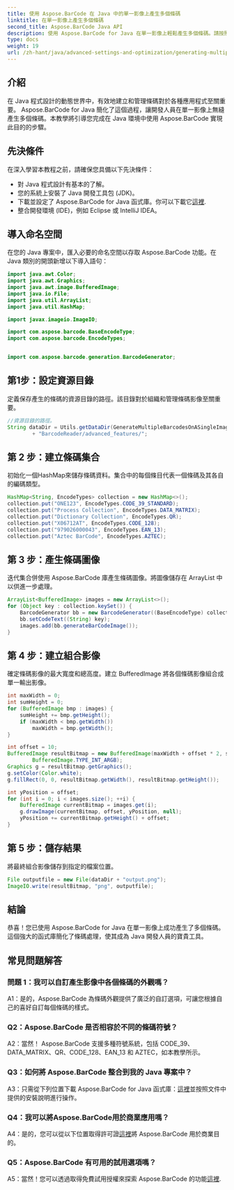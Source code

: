 ```yaml
---
title: 使用 Aspose.BarCode 在 Java 中的單一影像上產生多個條碼
linktitle: 在單一影像上產生多個條碼
second_title: Aspose.BarCode Java API
description: 使用 Aspose.BarCode for Java 在單一影像上輕鬆產生多個條碼。請按照我們的逐步指南進行無縫整合。
type: docs
weight: 19
url: /zh-hant/java/advanced-settings-and-optimization/generating-multiple-barcodes-single-image/
---
```

## 介紹

在 Java 程式設計的動態世界中，有效地建立和管理條碼對於各種應用程式至關重要。 Aspose.BarCode for Java 簡化了這個過程，讓開發人員在單一影像上無縫產生多個條碼。本教學將引導您完成在 Java 環境中使用 Aspose.BarCode 實現此目的的步驟。

## 先決條件

在深入學習本教程之前，請確保您具備以下先決條件：

- 對 Java 程式設計有基本的了解。
- 您的系統上安裝了 Java 開發工具包 (JDK)。
- 下載並設定了 Aspose.BarCode for Java 函式庫。你可以下載它[這裡](https://releases.aspose.com/barcode/java/).
- 整合開發環境 (IDE)，例如 Eclipse 或 IntelliJ IDEA。

## 導入命名空間

在您的 Java 專案中，匯入必要的命名空間以存取 Aspose.BarCode 功能。在 Java 類別的開頭新增以下導入語句：

```java
import java.awt.Color;
import java.awt.Graphics;
import java.awt.image.BufferedImage;
import java.io.File;
import java.util.ArrayList;
import java.util.HashMap;

import javax.imageio.ImageIO;

import com.aspose.barcode.BaseEncodeType;
import com.aspose.barcode.EncodeTypes;


import com.aspose.barcode.generation.BarcodeGenerator;
```

## 第1步：設定資源目錄

定義保存產生的條碼的資源目錄的路徑。該目錄對於組織和管理條碼影像至關重要。

```java
//資源目錄的路徑。
String dataDir = Utils.getDataDir(GenerateMultipleBarcodesOnASingleImage.class)
        + "BarcodeReader/advanced_features/";
```

## 第 2 步：建立條碼集合

初始化一個HashMap來儲存條碼資料。集合中的每個條目代表一個條碼及其各自的編碼類型。

```java
HashMap<String, EncodeTypes> collection = new HashMap<>();
collection.put("ONE123", EncodeTypes.CODE_39_STANDARD);
collection.put("Process Collection", EncodeTypes.DATA_MATRIX);
collection.put("Dictionary Collection", EncodeTypes.QR);
collection.put("X06712AT", EncodeTypes.CODE_128);
collection.put("979026000043", EncodeTypes.EAN_13);
collection.put("Aztec BarCode", EncodeTypes.AZTEC);
```

## 第 3 步：產生條碼圖像

迭代集合併使用 Aspose.BarCode 庫產生條碼圖像。將圖像儲存在 ArrayList 中以供進一步處理。

```java
ArrayList<BufferedImage> images = new ArrayList<>();
for (Object key : collection.keySet()) {
    BarcodeGenerator bb = new BarcodeGenerator((BaseEncodeType) collection.get(key));
    bb.setCodeText((String) key);
    images.add(bb.generateBarCodeImage());
}
```

## 第 4 步：建立組合影像

確定條碼影像的最大寬度和總高度。建立 BufferedImage 將各個條碼影像組合成單一輸出影像。

```java
int maxWidth = 0;
int sumHeight = 0;
for (BufferedImage bmp : images) {
    sumHeight += bmp.getHeight();
    if (maxWidth < bmp.getWidth())
        maxWidth = bmp.getWidth();
}

int offset = 10;
BufferedImage resultBitmap = new BufferedImage(maxWidth + offset * 2, sumHeight + offset * images.size(),
        BufferedImage.TYPE_INT_ARGB);
Graphics g = resultBitmap.getGraphics();
g.setColor(Color.white);
g.fillRect(0, 0, resultBitmap.getWidth(), resultBitmap.getHeight());

int yPosition = offset;
for (int i = 0; i < images.size(); ++i) {
    BufferedImage currentBitmap = images.get(i);
    g.drawImage(currentBitmap, offset, yPosition, null);
    yPosition += currentBitmap.getHeight() + offset;
}
```
## 第 5 步：儲存結果

將最終組合影像儲存到指定的檔案位置。

```java
File outputfile = new File(dataDir + "output.png");
ImageIO.write(resultBitmap, "png", outputfile);
```

## 結論

恭喜！您已使用 Aspose.BarCode for Java 在單一影像上成功產生了多個條碼。這個強大的函式庫簡化了條碼處理，使其成為 Java 開發人員的寶貴工具。

## 常見問題解答

### 問題 1：我可以自訂產生影像中各個條碼的外觀嗎？

A1：是的，Aspose.BarCode 為條碼外觀提供了廣泛的自訂選項，可讓您根據自己的喜好自訂每個條碼的樣式。

### Q2：Aspose.BarCode 是否相容於不同的條碼符號？

A2：當然！ Aspose.BarCode 支援多種符號系統，包括 CODE_39、DATA_MATRIX、QR、CODE_128、EAN_13 和 AZTEC，如本教學所示。

### Q3：如何將 Aspose.BarCode 整合到我的 Java 專案中？

 A3：只需從下列位置下載 Aspose.BarCode for Java 函式庫：[這裡](https://releases.aspose.com/barcode/java/)並按照文件中提供的安裝說明進行操作。

### Q4：我可以將Aspose.BarCode用於商業應用嗎？

 A4：是的，您可以從以下位置取得許可證[這裡](https://purchase.aspose.com/buy)將 Aspose.BarCode 用於商業目的。

### Q5：Aspose.BarCode 有可用的試用選項嗎？

 A5：當然！您可以透過取得免費試用授權來探索 Aspose.BarCode 的功能[這裡](https://releases.aspose.com/).